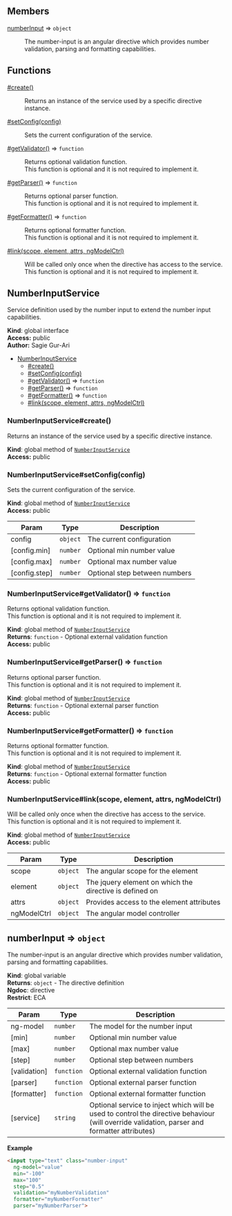 ## Members

<dl>
<dt><a href="#numberInput">numberInput</a> ⇒ <code>object</code></dt>
<dd><p>The number-input is an angular directive which provides number validation, parsing and formatting capabilities.</p>
</dd>
</dl>

## Functions

<dl>
<dt><a href="#NumberInputService+create">#create()</a></dt>
<dd><p>Returns an instance of the service used by a specific directive instance.</p>
</dd>
<dt><a href="#NumberInputService+setConfig">#setConfig(config)</a></dt>
<dd><p>Sets the current configuration of the service.</p>
</dd>
<dt><a href="#NumberInputService+getValidator">#getValidator()</a> ⇒ <code>function</code></dt>
<dd><p>Returns optional validation function.<br>
This function is optional and it is not required to implement it.</p>
</dd>
<dt><a href="#NumberInputService+getParser">#getParser()</a> ⇒ <code>function</code></dt>
<dd><p>Returns optional parser function.<br>
This function is optional and it is not required to implement it.</p>
</dd>
<dt><a href="#NumberInputService+getFormatter">#getFormatter()</a> ⇒ <code>function</code></dt>
<dd><p>Returns optional formatter function.<br>
This function is optional and it is not required to implement it.</p>
</dd>
<dt><a href="#NumberInputService+link">#link(scope, element, attrs, ngModelCtrl)</a></dt>
<dd><p>Will be called only once when the directive has access to the service.<br>
This function is optional and it is not required to implement it.</p>
</dd>
</dl>

<a name="NumberInputService"></a>

## NumberInputService
Service definition used by the number input to extend the number input capabilities.

**Kind**: global interface  
**Access:** public  
**Author:** Sagie Gur-Ari  

* [NumberInputService](#NumberInputService)
    * [#create()](#NumberInputService+create)
    * [#setConfig(config)](#NumberInputService+setConfig)
    * [#getValidator()](#NumberInputService+getValidator) ⇒ <code>function</code>
    * [#getParser()](#NumberInputService+getParser) ⇒ <code>function</code>
    * [#getFormatter()](#NumberInputService+getFormatter) ⇒ <code>function</code>
    * [#link(scope, element, attrs, ngModelCtrl)](#NumberInputService+link)

<a name="NumberInputService+create"></a>

### NumberInputService#create()
Returns an instance of the service used by a specific directive instance.

**Kind**: global method of <code>[NumberInputService](#NumberInputService)</code>  
**Access:** public  
<a name="NumberInputService+setConfig"></a>

### NumberInputService#setConfig(config)
Sets the current configuration of the service.

**Kind**: global method of <code>[NumberInputService](#NumberInputService)</code>  
**Access:** public  

| Param | Type | Description |
| --- | --- | --- |
| config | <code>object</code> | The current configuration |
| [config.min] | <code>number</code> | Optional min number value |
| [config.max] | <code>number</code> | Optional max number value |
| [config.step] | <code>number</code> | Optional step between numbers |

<a name="NumberInputService+getValidator"></a>

### NumberInputService#getValidator() ⇒ <code>function</code>
Returns optional validation function.<br>
This function is optional and it is not required to implement it.

**Kind**: global method of <code>[NumberInputService](#NumberInputService)</code>  
**Returns**: <code>function</code> - Optional external validation function  
**Access:** public  
<a name="NumberInputService+getParser"></a>

### NumberInputService#getParser() ⇒ <code>function</code>
Returns optional parser function.<br>
This function is optional and it is not required to implement it.

**Kind**: global method of <code>[NumberInputService](#NumberInputService)</code>  
**Returns**: <code>function</code> - Optional external parser function  
**Access:** public  
<a name="NumberInputService+getFormatter"></a>

### NumberInputService#getFormatter() ⇒ <code>function</code>
Returns optional formatter function.<br>
This function is optional and it is not required to implement it.

**Kind**: global method of <code>[NumberInputService](#NumberInputService)</code>  
**Returns**: <code>function</code> - Optional external formatter function  
**Access:** public  
<a name="NumberInputService+link"></a>

### NumberInputService#link(scope, element, attrs, ngModelCtrl)
Will be called only once when the directive has access to the service.<br>
This function is optional and it is not required to implement it.

**Kind**: global method of <code>[NumberInputService](#NumberInputService)</code>  
**Access:** public  

| Param | Type | Description |
| --- | --- | --- |
| scope | <code>object</code> | The angular scope for the element |
| element | <code>object</code> | The jquery element on which the directive is defined on |
| attrs | <code>object</code> | Provides access to the element attributes |
| ngModelCtrl | <code>object</code> | The angular model controller |

<a name="numberInput"></a>

## numberInput ⇒ <code>object</code>
The number-input is an angular directive which provides number validation, parsing and formatting capabilities.

**Kind**: global variable  
**Returns**: <code>object</code> - The directive definition  
**Ngdoc**: directive  
**Restrict**: ECA  

| Param | Type | Description |
| --- | --- | --- |
| ng-model | <code>number</code> | The model for the number input |
| [min] | <code>number</code> | Optional min number value |
| [max] | <code>number</code> | Optional max number value |
| [step] | <code>number</code> | Optional step between numbers |
| [validation] | <code>function</code> | Optional external validation function |
| [parser] | <code>function</code> | Optional external parser function |
| [formatter] | <code>function</code> | Optional external formatter function |
| [service] | <code>string</code> | Optional service to inject which will be used to control the directive behaviour (will override validation, parser and formatter attributes) |

**Example**  
```html
<input type="text" class="number-input"
  ng-model="value"
  min="-100"
  max="100"
  step="0.5"
  validation="myNumberValidation"
  formatter="myNumberFormatter"
  parser="myNumberParser">
```
